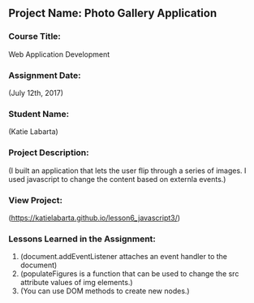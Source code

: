 ## Project Name:  Photo Gallery Application

### Course Title:
Web Application Development

### Assignment Date:  
(July 12th, 2017)

### Student Name:  
(Katie Labarta)

### Project Description:
(I built an application that lets the user flip through a series of images. I used javascript to change the content based on externla events.)

### View Project:
(https://katielabarta.github.io/lesson6_javascript3/)

### Lessons Learned in the Assignment:
1. (document.addEventListener attaches an event handler to the document)
2. (populateFigures is a function that can be used to change the src attribute values of img elements.)
3. (You can use DOM methods to create new nodes.)
